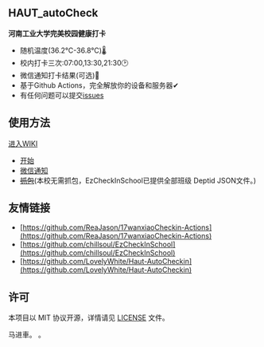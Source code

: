 ## HAUT_autoCheck

**河南工业大学完美校园健康打卡**
- 随机温度(36.2℃-36.8℃)🌡
- 校内打卡三次:07:00,13:30,21:30🕑
- 微信通知打卡结果(可选)💬
- 基于Github Actions，完全解放你的设备和服务器✔
- 有任何问题可以提交[issues](https://github.com/YooKing/HAUT_autoCheck/issues/new)
## 使用方法 
[进入WIKI](https://github.com/YooKing/HAUT_autoCheck/wiki)
- [开始](https://github.com/YooKing/HAUT_autoCheck/wiki#开始)
- [微信通知](https://github.com/YooKing/HAUT_autoCheck/wiki#微信通知)  
- ~~[抓包](https://github.com/YooKing/HAUT_autoCheck/wiki#zhuabao)~~(本校无需抓包，EzCheckInSchool已提供全部班级 Deptid JSON文件。)

## 友情链接
- [https://github.com/ReaJason/17wanxiaoCheckin-Actions](https://github.com/ReaJason/17wanxiaoCheckin-Actions)  
- [https://github.com/chillsoul/EzCheckInSchool](https://github.com/chillsoul/EzCheckInSchool)  
- [https://github.com/LovelyWhite/Haut-AutoCheckin](https://github.com/LovelyWhite/Haut-AutoCheckin)

## 许可
本项目以 MIT 协议开源，详情请见 [LICENSE](LICENSE) 文件。

马进車。
。
